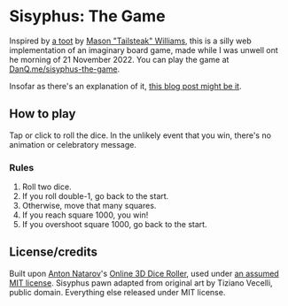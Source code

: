 # Sisyphus: The Game

Inspired by [a toot](https://octodon.social/@Tailsteak/109379857000006898) by [Mason "Tailsteak" Williams](http://tailsteak.com/), this is a silly web implementation of an imaginary board game, made while I was unwell ont he morning of 21 November 2022. You can play the game at [DanQ.me/sisyphus-the-game](https://danq.me/sisyphus-the-game).

Insofar as there's an explanation of it, [this blog post might be it](https://danq.me/2022/11/21/sisyphus-game/).

## How to play

Tap or click to roll the dice. In the unlikely event that you win, there's no animation or celebratory message.

### Rules

1. Roll two dice.
2. If you roll double-1, go back to the start.
3. Otherwise, move that many squares.
4. If you reach square 1000, you win!
5. If you overshoot square 1000, go back to the start.

## License/credits

Built upon [Anton Natarov](http://www.teall.info/)'s [Online 3D Dice Roller](http://www.teall.info/2014/01/online-3d-dice-roller.html), used under [an assumed MIT license](http://www.teall.info/2014/01/online-3d-dice-roller.html?showComment=1423501899783#c7502796915079198080). Sisyphus pawn adapted from original art by Tiziano Vecelli, public domain. Everything else released under MIT license.
